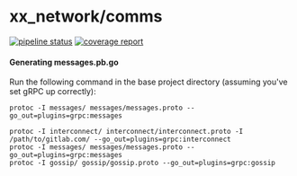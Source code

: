 # xx_network/comms

[![pipeline status](https://gitlab.com/xx_network/comms/badges/master/pipeline.svg)](https://gitlab.com/xx_network/comms/commits/master)
[![coverage report](https://gitlab.com/xx_network/comms/badges/master/coverage.svg)](https://gitlab.com/xx_network/comms/commits/master)

#### Generating messages.pb.go


Run the following command in the base project directory
(assuming you've set gRPC up correctly):

```
protoc -I messages/ messages/messages.proto --go_out=plugins=grpc:messages
```

```
protoc -I interconnect/ interconnect/interconnect.proto -I /path/to/gitlab.com/ --go_out=plugins=grpc:interconnect
protoc -I messages/ messages/messages.proto --go_out=plugins=grpc:messages
protoc -I gossip/ gossip/gossip.proto --go_out=plugins=grpc:gossip
```
